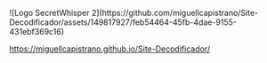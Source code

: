 <p align-item:center>
  ![Logo SecretWhisper 2](https://github.com/miguellcapistrano/Site-Decodificador/assets/149817927/feb54464-45fb-4dae-9155-431ebf369c16)
</p>


https://miguellcapistrano.github.io/Site-Decodificador/
